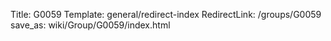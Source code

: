 Title: G0059
Template: general/redirect-index
RedirectLink: /groups/G0059
save_as: wiki/Group/G0059/index.html